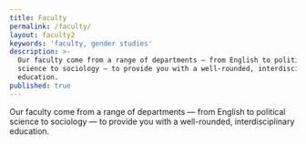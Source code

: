 ```yaml
---
title: Faculty
permalink: /faculty/
layout: faculty2
keywords: 'faculty, gender studies'
description: >-
  Our faculty come from a range of departments — from English to political
  science to sociology — to provide you with a well-rounded, interdisciplinary
  education. 
published: true
---
```

Our faculty come from a range of departments — from English to political science to sociology — to provide you with a well-rounded, interdisciplinary education. 
